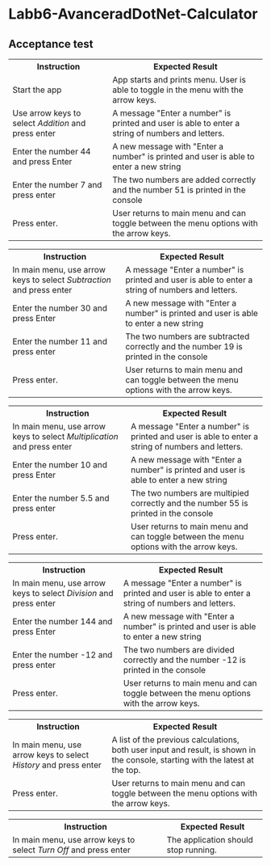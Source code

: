 <H1>Labb6-AvanceradDotNet-Calculator</H1>
<H2>Acceptance test</H2>
<table>
  <tr>
    <th>Instruction</th>
    <th>Expected Result</th>
  </tr>
  <tr>
    <td>Start the app</td>
    <td>App starts and prints menu. User is able to toggle in the menu with the arrow keys.</td>
  </tr>
  <tr>
    <td>Use arrow keys to select <i>Addition</i> and press enter</td>
    <td>A message "Enter a number" is printed and user is able to enter a string of numbers and letters.</td>
  </tr>
  <tr>
    <td>Enter the number 44 and press Enter</td>
    <td>A new message with "Enter a number" is printed and user is able to enter a new string</td>
  </tr>
  <tr>
    <td>Enter the number 7 and press enter</td>
    <td>The two numbers are added correctly and the number 51 is printed in the console</td>
  </tr>
  <tr>
    <td>Press enter.</td>
    <td>User returns to main menu and can toggle between the menu options with the arrow keys.</td>
  </tr>
</table>
<table>
  <tr>
    <th>Instruction</th>
    <th>Expected Result</th>
  </tr>
  <tr>
    <td>In main menu, use arrow keys to select <i>Subtraction</i> and press enter</td>
    <td>A message "Enter a number" is printed and user is able to enter a string of numbers and letters.</td>
  </tr>
  <tr>
    <td>Enter the number 30 and press Enter</td>
    <td>A new message with "Enter a number" is printed and user is able to enter a new string</td>
  </tr>
  <tr>
    <td>Enter the number 11 and press enter</td>
    <td>The two numbers are subtracted correctly and the number 19 is printed in the console</td>
  </tr>
  <tr>
    <td>Press enter.</td>
    <td>User returns to main menu and can toggle between the menu options with the arrow keys.</td>
  </tr>
</table>
<table>
  <tr>
    <th>Instruction</th>
    <th>Expected Result</th>
  </tr>
  <tr>
    <td>In main menu, use arrow keys to select <i>Multiplication</i> and press enter</td>
    <td>A message "Enter a number" is printed and user is able to enter a string of numbers and letters.</td>
  </tr>
  <tr>
    <td>Enter the number 10 and press Enter</td>
    <td>A new message with "Enter a number" is printed and user is able to enter a new string</td>
  </tr>
  <tr>
    <td>Enter the number 5.5 and press enter</td>
    <td>The two numbers are multipied correctly and the number 55 is printed in the console</td>
  </tr>
  <tr>
    <td>Press enter.</td>
    <td>User returns to main menu and can toggle between the menu options with the arrow keys.</td>
  </tr>
</table>
<table>
  <tr>
    <th>Instruction</th>
    <th>Expected Result</th>
  </tr>
  <tr>
    <td>In main menu, use arrow keys to select <i>Division</i> and press enter</td>
    <td>A message "Enter a number" is printed and user is able to enter a string of numbers and letters.</td>
  </tr>
  <tr>
    <td>Enter the number 144 and press Enter</td>
    <td>A new message with "Enter a number" is printed and user is able to enter a new string</td>
  </tr>
  <tr>
    <td>Enter the number -12 and press enter</td>
    <td>The two numbers are divided correctly and the number -12 is printed in the console</td>
  </tr>
  <tr>
    <td>Press enter.</td>
    <td>User returns to main menu and can toggle between the menu options with the arrow keys.</td>
  </tr>
</table>
<table>
  <tr>
    <th>Instruction</th>
    <th>Expected Result</th>
  </tr>
  <tr>
    <td>In main menu, use arrow keys to select <i>History</i> and press enter</td>
    <td>A list of the previous calculations, both user input and result, is shown in the console, starting with the latest at the top.</td>
  </tr>
  <tr>
    <td>Press enter.</td>
    <td>User returns to main menu and can toggle between the menu options with the arrow keys.</td>
  </tr>
</table>
<table>
  <tr>
    <th>Instruction</th>
    <th>Expected Result</th>
  </tr>
  <tr>
    <td>In main menu, use arrow keys to select <i>Turn Off</i> and press enter</td>
    <td>The application should stop running.</td>
  </tr>
</table>
